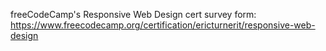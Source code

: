 freeCodeCamp's Responsive Web Design cert survey form: https://www.freecodecamp.org/certification/ericturnerit/responsive-web-design
